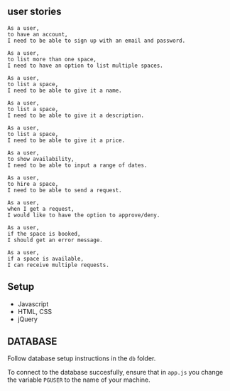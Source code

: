 ## user stories
```
As a user,
to have an account,
I need to be able to sign up with an email and password.

As a user,
to list more than one space,
I need to have an option to list multiple spaces.

As a user,
to list a space,
I need to be able to give it a name.

As a user,
to list a space,
I need to be able to give it a description.

As a user,
to list a space,
I need to be able to give it a price.

As a user,
to show availability,
I need to be able to input a range of dates.

As a user,
to hire a space,
I need to be able to send a request.

As a user,
when I get a request,
I would like to have the option to approve/deny.

As a user,
if the space is booked,
I should get an error message.

As a user,
if a space is available,
I can receive multiple requests.
```

## Setup

- Javascript
- HTML, CSS
- jQuery


## DATABASE

Follow database setup instructions in the `db` folder.

To connect to the database succesfully, ensure that in `app.js` you change the variable `PGUSER` to the name of your machine.
